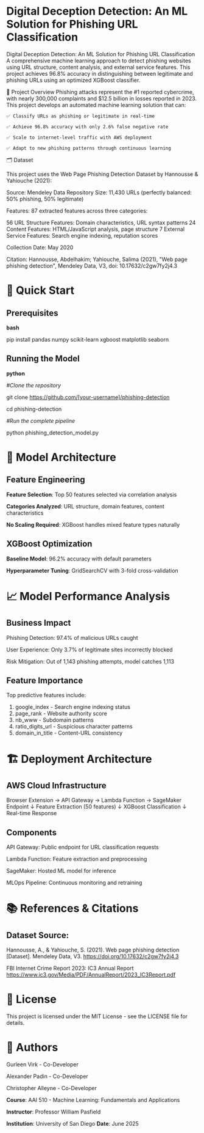 # Digital Deception Detection: An ML Solution for Phishing URL Classification

Digital Deception Detection: An ML Solution for Phishing URL Classification
A comprehensive machine learning approach to detect phishing websites using URL structure, content analysis, and external service features. This project achieves 96.8% accuracy in distinguishing between legitimate and phishing URLs using an optimized XGBoost classifier.

🎯 Project Overview
Phishing attacks represent the #1 reported cybercrime, with nearly 300,000 complaints and $12.5 billion in losses reported in 2023. This project develops an automated machine learning solution that can:


    ✅ Classify URLs as phishing or legitimate in real-time

    ✅ Achieve 96.8% accuracy with only 2.6% false negative rate

    ✅ Scale to internet-level traffic with AWS deployment
  
    ✅ Adapt to new phishing patterns through continuous learning

🗂️ Dataset

This project uses the Web Page Phishing Detection Dataset by Hannousse & Yahiouche (2021):

Source: Mendeley Data Repository
Size: 11,430 URLs (perfectly balanced: 50% phishing, 50% legitimate)

Features: 87 extracted features across three categories:

56 URL Structure Features: Domain characteristics, URL syntax patterns
24 Content Features: HTML/JavaScript analysis, page structure
7 External Service Features: Search engine indexing, reputation scores


Collection Date: May 2020

Citation:
Hannousse, Abdelhakim; Yahiouche, Salima (2021), 
"Web page phishing detection", Mendeley Data, V3, 
doi: 10.17632/c2gw7fy2j4.3


# 🚀 Quick Start 

## Prerequisites

**bash**

pip install pandas numpy scikit-learn xgboost matplotlib seaborn

## Running the Model

**python**

_#Clone the repository_

git clone https://github.com/[your-username]/phishing-detection

cd phishing-detection

_#Run the complete pipeline_

python phishing_detection_model.py

# 🔧 Model Architecture 

## Feature Engineering

**Feature Selection**: Top 50 features selected via correlation analysis

**Categories Analyzed**: URL structure, domain features, content characteristics

**No Scaling Required**: XGBoost handles mixed feature types naturally

## XGBoost Optimization

**Baseline Model**: 96.2% accuracy with default parameters

**Hyperparameter Tuning**: GridSearchCV with 3-fold cross-validation


# 📈 Model Performance Analysis
## Business Impact

Phishing Detection: 97.4% of malicious URLs caught

User Experience: Only 3.7% of legitimate sites incorrectly blocked

Risk Mitigation: Out of 1,143 phishing attempts, model catches 1,113


## Feature Importance
Top predictive features include:

1. google_index - Search engine indexing status
2. page_rank - Website authority score
3. nb_www - Subdomain patterns
4. ratio_digits_url - Suspicious character patterns
5. domain_in_title - Content-URL consistency

# 🏗️ Deployment Architecture
## AWS Cloud Infrastructure
Browser Extension → API Gateway → Lambda Function → SageMaker Endpoint
                                      ↓
                              Feature Extraction (50 features)
                                      ↓
                              XGBoost Classification
                                      ↓
                              Real-time Response
## Components

API Gateway: Public endpoint for URL classification requests

Lambda Function: Feature extraction and preprocessing

SageMaker: Hosted ML model for inference

MLOps Pipeline: Continuous monitoring and retraining



# 📚 References & Citations

## Dataset Source:

Hannousse, A., & Yahiouche, S. (2021). Web page phishing detection 
[Dataset]. Mendeley Data, V3. https://doi.org/10.17632/c2gw7fy2j4.3

FBI Internet Crime Report 2023: IC3 Annual Report https://www.ic3.gov/Media/PDF/AnnualReport/2023_IC3Report.pdf


# 📄 License
This project is licensed under the MIT License - see the LICENSE file for details.
# 👥 Authors

Gurleen Virk - Co-Developer

Alexander Padin - Co-Developer

Christopher Alleyne - Co-Developer

**Course**: AAI 510 - Machine Learning: Fundamentals and Applications

**Instructor**: Professor William Pasfield

**Institution**: University of San Diego
**Date**: June 2025
